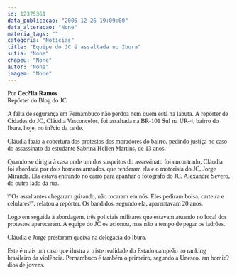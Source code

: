 ```yaml
---
id: 12375361
data_publicacao: "2006-12-26 19:09:00"
data_alteracao: "None"
materia_tags: ""
categoria: "Notícias"
title: "Equipe do JC é assaltada no Ibura"
sutia: "None"
chapeu: "None"
autor: "None"
imagem: "None"
---
```

<p><P><FONT face=Verdana>Por <B>Cec?lia Ramos</B><BR>Repórter do Blog do JC</FONT></P></p>
<p><P><FONT face=Verdana>A&nbsp;falta de segurança em&nbsp;Pernambuco não perdoa nem quem está na labuta.&nbsp;</FONT><FONT face=Verdana>A&nbsp;repórter de Cidades do JC, Cláudia Vasconcelos, foi assaltada na BR-101 Sul na UR-4, bairro do Ibura, hoje, no in?cio da tarde.&nbsp;</FONT></P></p>
<p><P><FONT face=Verdana>Cláudia&nbsp;fazia a cobertura dos protestos dos moradores do bairro, pedindo justiça no caso do assassinato da estudante Sabrina Hellen Martins, de 13 anos.</FONT></P></p>
<p><P><FONT face=Verdana>Quando se dirigia&nbsp;à casa onde um dos suspeitos do assassinato foi encontrado, Cláudia foi abordada por dois homens armados, que renderam ela e o motorista do JC, Jorge Miranda. Ela estava entrando no carro para apanhar o fotógrafo do JC, Alexandre Severo, do outro lado da rua.</FONT></P></p>
<p><P><FONT face=Verdana>\"Os assaltantes&nbsp;chegaram gritando, não tocaram em nós. Eles pediram bolsa, carteira e celulares\", relatou a repórter. Os bandidos, segundo ela, aparentavam 20 anos. </FONT></P></p>
<p><P><FONT face=Verdana>Logo em seguida à abordagem, três policiais militares que estavam atuando no local dos protestos aparecerem. A equipe do JC os acionou, mas não a tempo de pegar os ladrões. </FONT></P></p>
<p><P><FONT face=Verdana>Cláudia e Jorge prestaram queixa na delegacia do Ibura. </FONT></P></p>
<p><P><FONT face=Verdana>Este é mais um caso que ilustra a triste realidade do Estado campeão&nbsp;no ranking brasileiro da violência. Pernambuco é também o primeiro, segundo a Unesco, em homic?dios de jovens.</FONT></P> </p>
